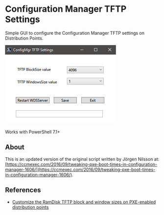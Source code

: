 # Configuration Manager TFTP Settings

Simple GUI to configure the Configuration Manager TFTP settings on Distribution Points.

![Configuration Manager TFTP Settings GUI](/images/screenshot.png)

Works with PowerShell 7.1+

## About

This is an updated version of the original script written by Jörgen Nilsson at: [https://ccmexec.com/2016/09/tweaking-pxe-boot-times-in-configuration-manager-1606/](https://ccmexec.com/2016/09/tweaking-pxe-boot-times-in-configuration-manager-1606/).

## References

- [Customize the RamDisk TFTP block and window sizes on PXE-enabled distribution points](https://docs.microsoft.com/en-us/mem/configmgr/osd/get-started/prepare-site-system-roles-for-operating-system-deployments?redirectedfrom=MSDN#customize-the-ramdisk-tftp-block-and-window-sizes-on-pxe-enabled-distribution-points)

